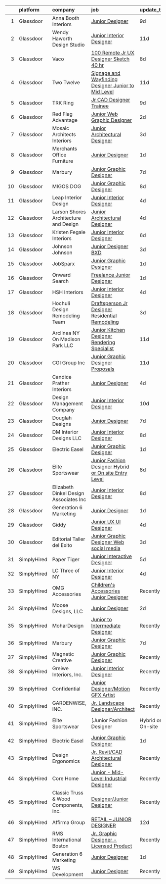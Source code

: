 

|    | platform    | company                                 | job                                                                                                                                                                                                                                                                                                                                                                                                                                                                                                                                                                                                                                                                                                                                                                                                                                                                                                                                                                                                                                                                                                                                                                                                                                                                                                                                                                                                             | update_time   | location            |
|---:|:------------|:----------------------------------------|:----------------------------------------------------------------------------------------------------------------------------------------------------------------------------------------------------------------------------------------------------------------------------------------------------------------------------------------------------------------------------------------------------------------------------------------------------------------------------------------------------------------------------------------------------------------------------------------------------------------------------------------------------------------------------------------------------------------------------------------------------------------------------------------------------------------------------------------------------------------------------------------------------------------------------------------------------------------------------------------------------------------------------------------------------------------------------------------------------------------------------------------------------------------------------------------------------------------------------------------------------------------------------------------------------------------------------------------------------------------------------------------------------------------|:--------------|:--------------------|
|  1 | Glassdoor   | Anna Booth Interiors                    | [Junior Designer](https://www.glassdoor.com/partner/jobListing.htm?pos=112&ao=1110586&s=58&guid=0000018199a5b58b93c468fbfe5fc2cb&src=GD_JOB_AD&t=SR&vt=w&ea=1&cs=1_0a5e6a9a&cb=1656140183463&jobListingId=1007943382300&cpc=47CFDC01B3F81FAC&jrtk=3-0-1g6cqbdj6kblb801-1g6cqbdjkk61s800-8a014cd4395a936b--6NYlbfkN0BK9GXDcakwdiqmeo8o-2GvkYnmPkq7xevAHdeF_847qpUj5hh6_5O11rMIoaLo1wanF_mUI7vH4rarwz35S30AqvetHYO_borQZQj2HRMRrqZOTKs1GSWwjTuffIhH6Omzs3cOma9Sbs7iMhlNjpkWICGOcy3JTMPjJPpufJj76CniFX97sDMQTVMoyRcVXNY5dxs7L_OYbpo3Hh0DSHFRgFnRzgZRpW98IY9PgDw69EQZVD_gfGvklIVaDEGilfBYcjlKHdJykd-iycgtxzmjhoTnxQRyWUJK0TzQm8PGoJJwqJ7C8F-cuJs148128nmbgXw-IfIzjychq1TO8E_bkGTxOsgz1LGcwB7qJIVBIijuJGpGhOWQv6GSD5RsNgQ4A4jfhvRjVf33pfVsjWTq1my7VVs9uMhnN9-aDSvcg_q_WGQGgtFwmx0wSXZfYWs4YUHolGDSLQv7aFVWQV42CS9puKottBnG0yXnKqeRwISRrdKv7twk)                                                                                                                                                                                                                                                                                                                                                                                                                                                                                                                                                                      | 9d            | Atlanta, GA         |
|  2 | Glassdoor   | Wendy Haworth Design Studio             | [Junior Interior Designer](https://www.glassdoor.com/partner/jobListing.htm?pos=120&ao=1110586&s=58&guid=0000018199a5b58b93c468fbfe5fc2cb&src=GD_JOB_AD&t=SR&vt=w&ea=1&cs=1_35313c10&cb=1656140183464&jobListingId=1007936156054&cpc=6193B0C32834B022&jrtk=3-0-1g6cqbdj6kblb801-1g6cqbdjkk61s800-6f590c2008318f45--6NYlbfkN0C8ufGi5IB54cAA4cYZ6SzmM9PXvfTkParRh6LW9SZ3Gxu5zsXN070TkzTMEh6I-YAqB1aNfa10qU2tayjkbgqHlakdyhwShkepZDxoyv8YkEOv-QkSKRRrn_DkGfWfs9Z7OKnxQoePQXcsYqrWJ0RpfTbGfX4ADEvkvBZIIlObmLOGJ0Vyyuuz4pAGCX0DECFYDw3U7oUvX9qbABldRYBREGwXWUKP-5M9o0FIQ5fhcGG6yrYLoqix95tdk5jXKmjxh-ju7HV0MzLMCIT68GdZiWDWtoeeItqAiVnKMBPe1mpeYjrhRzX0irhtGez779VdAazEYg2XoExIR8zzsUvgXMJtp4NUWbjP0QM5ZO_f6yHWA8S1CZKUWREtS3FDcMQIampCtTRKFlICCfwNBR9UVxOSGpoksXlQOruul0BYNi711RFR1Ukg7gm0LrIkSQAmMaxfhL5jzNSgMeLllkHYrRusWxQxW943xiLJntNtl-WxVlUTupXu8FqcaTOKNJ6bu2oTu3fa7w%3D%3D)                                                                                                                                                                                                                                                                                                                                                                                                                                                                                                                                 | 11d           | Los Angeles, CA     |
|  3 | Glassdoor   | Vaco                                    | [100  Remote   Jr  UX Designer  Sketch     40 hr ](https://www.glassdoor.com/partner/jobListing.htm?pos=125&ao=1110586&s=58&guid=0000018199a5b58b93c468fbfe5fc2cb&src=GD_JOB_AD&t=SR&vt=w&ea=1&cs=1_77575d03&cb=1656140183465&jobListingId=1007944758568&cpc=9908D8D4413DBB8A&jrtk=3-0-1g6cqbdj6kblb801-1g6cqbdjkk61s800-e02f2539d15b8b41--6NYlbfkN0D_sybMACCpf9B-677oK5j6rPldVB6BlrVvFjO_o-GJZbzuF-qh4PxErFUqfUsv_6v6VuEJytk8OTP_fPK6NLhMXO4uNYpuWrfG67JPzeXrQa9QLO1j5d3KHgtEElJETLv16xvINxfEp-OkHf9u4J2oSbIJ_koUaoySeXtxA1lZyA9TNH7vLdhcW70W54FMUhXuhfBYF4mBSZhlsF0P7-1q7nZuf9TDIeZArg9auOaZMeQAknJGfGFHcoPu4eiSHzGifzh9rmXhvLhFuiG5nzGjbVPCMACzIIavLcSDt56cac7ZXKNjOcGgjek2CClDkyhX2GgD1Y44-1nXAqHJnr-d9cxXhzMazv_Lq3ymToKt2GtLzpBxLr1RB3pJXDGVbFPQH5k7NNizrErG-V3bZPvJALhAfJztUxPCZOhkKjVjjCBlrAxy-SQ1NjuokSy5UQYQPIbt-81Ue4R7Bb4tYlv5G81azgg4DaUGxfi3qQddYZ4L5Gn-45scyYHT87gX2rTeh5MuCG8DJlc6IjNODn99LptE98bM2HIK2sq32wyRmw%3D%3D)                                                                                                                                                                                                                                                                                                                                                                                                                                                                         | 8d            | Nashville, TN       |
|  4 | Glassdoor   | Two Twelve                              | [Signage and Wayfinding Designer  Junior to Mid Level](https://www.glassdoor.com/partner/jobListing.htm?pos=106&ao=1110586&s=58&guid=0000018199a5b58b93c468fbfe5fc2cb&src=GD_JOB_AD&t=SR&vt=w&ea=1&cs=1_d41720dc&cb=1656140183462&jobListingId=1007936144829&cpc=0AD3DB1A95BF4639&jrtk=3-0-1g6cqbdj6kblb801-1g6cqbdjkk61s800-ab65857a1a593bb5--6NYlbfkN0Dqlg9snOS8RWTZjmclxbjr4E7K6tlHYpmrqPYRWybrS6ugIF-FxWrskoujGx0nVB0-G60lEzydD5TE5iZM7MbPrlCS_lwfHAEmPdbjC-A0RBRBCELHuHl3cjykVXCyRLlBdbesl2U3vxhZ1ELAooiF0ZoHe_FH9WlKi6PFySYtyJ5oLE7q0qyGnQVuHsLRZ1IpgxVJFOQrbR70YKMStY4AYU6Cmli0YQNvEnvKC7rAofbewiagpQlC3iIZ2JyKV4MASMBb8dJx2i25ru4cUTwZpwPedKS-OudRMrLOswdzpdaONhduf2BvKvSpDUXbXDFbDgaz74JSWLvMrC-uBIIJsyOePLMFYq9DInne_ozer7rrVQHH1p8DQ7h-yXxR2XmqngzVN3qKUZ5Ec-5Eu4p4mEg84hvz9CuUAfKbAKR2qvdAEeYbGbZYz5_2Ox1S-C0n3UHm8RlkCvzJU_6sSrVBXOwQHmG5Onek9IaOw-zU2p5OpY1jOmQ6p5SiGBfmLC4E29F13SDXaoGIIyX23OD9SYN80DdpsfVJatVuxas02eVQqCSLnGZK)                                                                                                                                                                                                                                                                                                                                                                                                                                                                 | 11d           | New York, NY        |
|  5 | Glassdoor   | TRK Ring                                | [Jr  CAD Designer  Trainee ](https://www.glassdoor.com/partner/jobListing.htm?pos=126&ao=1110586&s=58&guid=0000018199a5b58b93c468fbfe5fc2cb&src=GD_JOB_AD&t=SR&vt=w&ea=1&cs=1_6a5895cd&cb=1656140183465&jobListingId=1007942603744&cpc=47CFDC01B3F81FAC&jrtk=3-0-1g6cqbdj6kblb801-1g6cqbdjkk61s800-6425bcbc7f7df0c5--6NYlbfkN0BvMaqoAt3fbdtHA-DGojgzmHCejQPN3Hqf5E1Qp8PFXqHQc5jnh1RRrsHCXii5IiA6mn5LUNUyJwWARrARmhn8pZji18NK8XcXu0reX7s77RIN8-tTTb_Ii2xQ5iLXNQZmGJnbJuaufZ8WUC7lkFLz0rsRu2zH5tvUvGMBKPG0RYWH_egBAAkO7-9RWPpEYizY9QLuUvTXwfBISioCHwAWR0tGI_lj-z_5uWRuGLKjMECwoVYPrvaX4oNJJt0BVWNcOLwIoZTrW-jvPUu2qG8kC_la05R6jFXZW2spvdyojLU9y6GIazKTyq0EEz1o-nHt14N6DdOQTQzrJQERf11q_JmL2j4nY6_RiSmR5b26KrrcXECbh73_43Hfby0fYYif9mQCUEEpTcUQdH0k0V6faevog5L4TvHc5H29UKI2y7hTylq5MLFq8L_SEI4qtrDnE9PpC86bOXuX_Ijmn4zDp6mrtEnCzbEpLt5mDbwffxrjht9hiMQ5idAZe46Epxk%3D)                                                                                                                                                                                                                                                                                                                                                                                                                                                                                                                                             | 9d            | Tacoma, WA          |
|  6 | Glassdoor   | Red Flag Advantage                      | [Junior Web Graphic Designer](https://www.glassdoor.com/partner/jobListing.htm?pos=117&ao=1110586&s=58&guid=0000018199a5b58b93c468fbfe5fc2cb&src=GD_JOB_AD&t=SR&vt=w&ea=1&cs=1_8d489bab&cb=1656140183464&jobListingId=1007957669697&cpc=39A4E8CE329AB187&jrtk=3-0-1g6cqbdj6kblb801-1g6cqbdjkk61s800-36eda58f543b35b0--6NYlbfkN0CdcVd3SDA1nO7RkKTAACmPV4xEt72Vls8LI2dqcgyOeL5NSestDOWqjnB8Jr4r_1tsQd18deEGofu3hGuds24030jo_FIqsRsh2sKQOjcgi11Cq9Q3QzGt6cXYDlTVQkJoX5eO2nwrmWoEkmJrgsx7rtyGYfuepvQ5vEKlMjKZknq2_fXEo24Wge-tcGLsnge4Q7d_LCxXMithrcbheTjjY11DVqDM1CUiW5DaQvM_Dm6fWiDkZ7E_K7TG3eSN_Znp_JdlYetWvfm-N_UpXGUapokEnP7Z84Wl2q5weKEDARrxrEJ9g8YnU9x734mLWZGKWFfzw4NMUKfTumd1DJVxgTmTwVRGh2vMl0yarOLKmztjFiMidG13DGw5CIkPCRpfzGbYR260CNMKjDvfF7RSc0dmwByNoICQnVRTg0NAOzTy1Ri_T7LHFcveadbaFX3NK7mvSGwcKi_QTUtXDeOrClIqho6ao86PmVJk1nWku4CUiTL1PZ7uy6dV55hbs0k%3D)                                                                                                                                                                                                                                                                                                                                                                                                                                                                                                                                            | 2d            | Scottsdale, AZ      |
|  7 | Glassdoor   | Mosaic Architects   Interiors           | [Junior Architectural Designer](https://www.glassdoor.com/partner/jobListing.htm?pos=101&ao=1110586&s=58&guid=0000018199a5b58b93c468fbfe5fc2cb&src=GD_JOB_AD&t=SR&vt=w&ea=1&cs=1_2ead994a&cb=1656140183461&jobListingId=1007954525241&cpc=A7A4858676DE79F4&jrtk=3-0-1g6cqbdj6kblb801-1g6cqbdjkk61s800-2d31726c44bd3828--6NYlbfkN0D788tVLZnHYB2JKTLmCXo4PydfvtZKcdbYx6lxKaz3IjTqo4azoijWkY-086pCXXYWKpDfwYCNcrF0ziBRf2RlF67LaWpwnWTIRBS-qu9t8IKv70yOWgLAzytwtwxwwyI-g_z9Jw_XAGCjKubcCjXileuBRJBOV4AWq_C143mDkYs0oWLOubsqcA2dSPtAXved0bzYVRbR7lYdeVm6vldnLYI-bGUdgumxvtaErmouv36F9-1N9eizlZOLbnq-T5aORTwhu4s2QlvP57uFo7nBoJANixHrukvpxxwckAIhMxZ4egyxHGTOCsZINfxSeDoamz12iXmQHVXiv7lJ95EqWgvOlIiXnX4rtRKl7uUxF3RTxjKpZJT_f94SJlFndrqrZpuHs2zUdAMx9Exxi_CKULzn-0aJFZYQmdydvMs20aVj7kAWj6c9N_HmXfAc__1RQ0qms4EA-Aawg-X4xA-aRnadREV57vuNst9Db75GvCTwQwr2cU8iIb-kAHodor12sYS6HOUA23Xay0kE2O0l)                                                                                                                                                                                                                                                                                                                                                                                                                                                                                                                        | 3d            | Santa Barbara, CA   |
|  8 | Glassdoor   | Merchants Office Furniture              | [Junior Designer](https://www.glassdoor.com/partner/jobListing.htm?pos=110&ao=1110586&s=58&guid=0000018199a5b58b93c468fbfe5fc2cb&src=GD_JOB_AD&t=SR&vt=w&ea=1&cs=1_37907d2b&cb=1656140183462&jobListingId=1007959380765&cpc=496C5EE6B32F83EE&jrtk=3-0-1g6cqbdj6kblb801-1g6cqbdjkk61s800-74b6659d3381d561--6NYlbfkN0C2ruSLbldHgJRxGqX58M4ekFWuaOJ1Xy3nZgzYPyc2Kz6crGAHlAQba6zcUfpST2kGKstpAa9rdwdcYwucRI8_zvQLAdeh5PQ0EysQLBF12teNVY5KvonUAgFJkmaWw7r2KXnXTo4bi8llThfH1EbduXtylJSMH6uWhiBAhuqEGx8eBZGDtvL5sRWkkBQt29QsOx6WS5MGEZZE1ReZLRvBD7An4HCEl9YQggFNvJ0hQpG3qQDXdj1bs1eUctOjSp1xthWKK2xCU6nvDHdRhMN129RdNhJhwrwgnp92K3MSshex2yJkc01J7vwJif19YnMyLMf2r6OoleCBEq-Imrr89zWrsmMQNrJfhs0L0xJ0RKfDNmT0HcL1DZtY9W914_SlHK3hjRAcvem0uWGBaqUaDEDZNfO_9w-emuOCj1-llYfGVrxej-4UIJEdzcvcqepKm1B71jfygwFjywYuqhscoIhdwe3Yl-eUPTWoKpeoXF3mtao89ySei-8s6NdyyXU1WIIzunM6bw%3D%3D)                                                                                                                                                                                                                                                                                                                                                                                                                                                                                                                                          | 1d            | Denver, CO          |
|  9 | Glassdoor   | Marbury                                 | [Junior Graphic Designer](https://www.glassdoor.com/partner/jobListing.htm?pos=127&ao=1136043&s=58&guid=0000018199a5b58b93c468fbfe5fc2cb&src=GD_JOB_AD&t=SR&vt=w&ea=1&cs=1_c3bb7245&cb=1656140183464&jobListingId=1007947966367&jrtk=3-0-1g6cqbdj6kblb801-1g6cqbdjkk61s800-265648219fb521ff-)                                                                                                                                                                                                                                                                                                                                                                                                                                                                                                                                                                                                                                                                                                                                                                                                                                                                                                                                                                                                                                                                                                                   | 7d            | Remote              |
| 10 | Glassdoor   | MIGOS DOG                               | [Junior Graphic Designer](https://www.glassdoor.com/partner/jobListing.htm?pos=122&ao=1110586&s=58&guid=0000018199a5b58b93c468fbfe5fc2cb&src=GD_JOB_AD&t=SR&vt=w&ea=1&cs=1_67bb034d&cb=1656140183464&jobListingId=1007945347713&cpc=C19BE7EA145E205E&jrtk=3-0-1g6cqbdj6kblb801-1g6cqbdjkk61s800-a7d07fe1bf57396b--6NYlbfkN0ACu_hgM4mYOpGjE6TXudS1eLEYdlotK5aSiNrSIRlNjtLvHh3hjvm-VyXrpmoDRuyZhNvweKFAAXOjCAXvLnZ6czwKvS-50NoHMq2neEdhHobQGlH1NnE7XFv8zTCUtEcWHN-5V8SAZ1e5pxI7AAjHyA0cWgn3bkrNwoyKQzp_uVSgwc23y9fGou4UwNMgkcYYb0nMHGeDPPzS3Baf8Uza-Yg5KBWuVJhJSC61A3A74ekegxc3P6Z6uCskCLS5bPaFA72kVvm4woI3A5gaVU2ZqHwRM4qb5nH84nH_9d4h44I4Wwkozp3h84TAstuZrVrNbC4yvqG5mlmruzsrydgNE6aYydIBYF2TU1BSKyFm_7gqRKzYgcdIq8068xx-3UA_LrH5b0nb8fLt1n9CItjPj-bKzz5E3y4iqWhDL4DXNhJye1l5YRMstpNsPPoSaKwjBLNlt_6oke8fCJY7_NduDSn-2SnfSDVZ9Myd-60ghRx26ea9JdFuOmlN9hWjUsE%3D)                                                                                                                                                                                                                                                                                                                                                                                                                                                                                                                                                | 8d            | Malibu, CA          |
| 11 | Glassdoor   | Leap Interior Design                    | [Junior Interior Designer](https://www.glassdoor.com/partner/jobListing.htm?pos=108&ao=1110586&s=58&guid=0000018199a5b58b93c468fbfe5fc2cb&src=GD_JOB_AD&t=SR&vt=w&ea=1&cs=1_8f715f91&cb=1656140183462&jobListingId=1007951951599&cpc=8C7EDB9C3100EB8F&jrtk=3-0-1g6cqbdj6kblb801-1g6cqbdjkk61s800-47f38c6145f8f97f--6NYlbfkN0Dx3r3E47sSe5bB3PIy1uzBZvlB7xy2NhfhZMlxQTsxrM9CNnVPR6P6VFV5udaBgkBdReyx5EQPz7UvtJcMFm82MJOLvYmP9K4BTffeQwVD2eRgmRabLNSMA2uyExtnizKC3WPd03M3WDG2MYQg0z9gEY52bJ2f4RLAr80K_8YHUvu7mhoJqcMlfKUb9csFR2skPxYMIDTtIKAdRjhQFIKZZWixEp_GqhQsst-_i2EkMAB11ltAYU5no9NIG-MEJOh23uLEOseQSA-pYbLhiVCrlmtwABeGHhN2gPbRqAXyzizNTLuP2HfcBr_kL_7yE-mRdpEr4ROFiawtpIJErkNJHs9niW_XsvPFpwaTv2JEkCZHmvSmAAURJ-zLX0-chKKOT2KeHxi3LF6YLxVKZP6vm2MAQY8Yao_V6IDSwY6u8NsTwT38GThTZCTpa0vG7BV1bGtC_-CLpRXW51SHELS5GxEpIJEjaw3XGKYx0mPc9Il5-uvSAwJTTn6H-EkLfDsA8mg4keZS7g%3D%3D)                                                                                                                                                                                                                                                                                                                                                                                                                                                                                                                                 | 4d            | San Rafael, CA      |
| 12 | Glassdoor   | Larson Shores Architecture and Design   | [Junior Architectural Designer](https://www.glassdoor.com/partner/jobListing.htm?pos=111&ao=1110586&s=58&guid=0000018199a5b58b93c468fbfe5fc2cb&src=GD_JOB_AD&t=SR&vt=w&ea=1&cs=1_04ab152c&cb=1656140183462&jobListingId=1007952288049&cpc=020BE1DDE5A95971&jrtk=3-0-1g6cqbdj6kblb801-1g6cqbdjkk61s800-022ba659ae80c2b3--6NYlbfkN0CPEiJEzZq4I_K6S6Q9VC1QMfIsI0INZ1UYi7vjgDL48ZJ_Ze1ZOJrRpDotNtep9xKD41U5GT5HmzvsoyDMhhU2-pEyTjw8d1tu7VxYKUdGefVzfPBxylDkXHHvLtNUvplUzo-R1KDqaWJoSDLmC5FwMnP10_RXUKOWvo9Pv6iqtN4eVpn9VFO_b4zvGv6fnkCMN9LGO6_Ih3ZSJxkmeSCGIMOnVrBrTRFEIrRdc8DM8XlbJULd_bB0sbNc4FetY3RU8DWSYc23mjfNcUrTbZbRxNhsveQOcZHRTw_ud50rqzKKLqoPMdZ699vhjimmuaD_n858yEu013TBhhlrwCMhwRnBFoqz1F4cBmyqT6tB7hC2mOw3-z8gHKNcs1UnkZw5bx8KFlT-ReQjSkkCaFFLRZmsfHKT9EFnE2xPIBICuQzxB8aT3dU-1KEu503ExjtAyZOiqOE6zdRRLCJjm3Bvpr7e1T65ZF6Ktc2r1bSQjW05Cv6vXQ8s6cbYUmXgyfFMIc7UnvwmuQ%3D%3D)                                                                                                                                                                                                                                                                                                                                                                                                                                                                                                                            | 4d            | Oakland, CA         |
| 13 | Glassdoor   | Kristen Fegale Interiors                | [Junior Interior Designer](https://www.glassdoor.com/partner/jobListing.htm?pos=119&ao=1110586&s=58&guid=0000018199a5b58b93c468fbfe5fc2cb&src=GD_JOB_AD&t=SR&vt=w&ea=1&cs=1_b1c004f4&cb=1656140183464&jobListingId=1007948874210&cpc=ACAF1607C5C1E404&jrtk=3-0-1g6cqbdj6kblb801-1g6cqbdjkk61s800-75e0774abf028d00--6NYlbfkN0Bo_CM2a8GgFIiw_-9fb5ug3xmG_MFCzpxBl7ntROtVZZwkxXllnYUBO0byVOyhYRFBMAqsCbH3in4ZuYb6WaluHCGlAsic7BrMopTrdWUnRR9u959WlsJyeTIzkp0VzWqrnxygr6DQIG-jTN0m9_GMvO5e0Pi7wj1adhTovcSoeajexBgSR0ycfI0HYHSDXzBs4kHZcpK-qBx_HjY4aS-BoZsaRGVxPndXYEIu1MV1_BKHzJCobzgZyPhk7LzLx2j7brIJHVqQbtzQ22sVZLu1kybcRi1-VVUeiKw1OT4kPPzOtquRwEQny8i6STsmvTIOJ0ShCXwa5kJuvsVNRDcc4XbkxXR40PfDHbyHcmAZE7_-ALzyFe5iMHLtFpW9avrtPo21VT6sJRqLr__EUZlhcR0mTZW0ryhQaVCYmai6msZ3aAFNUV5B70CduiADfUaG3mfaJawX4XGysm-xhTbtzF3Pg2CP-5VYtIm_Npb8oeCUHeEH_WGq7EAXvP0bpQQ%3D)                                                                                                                                                                                                                                                                                                                                                                                                                                                                                                                                               | 6d            | Dallas, TX          |
| 14 | Glassdoor   | Johnson   Johnson                       | [Junior Designer BXD](https://www.glassdoor.com/partner/jobListing.htm?pos=130&ao=1136043&s=58&guid=0000018199a5b58b93c468fbfe5fc2cb&src=GD_JOB_AD&t=SR&vt=w&cs=1_5c89c1c1&cb=1656140183465&jobListingId=1007955427649&jrtk=3-0-1g6cqbdj6kblb801-1g6cqbdjkk61s800-46dca9e8e0dbe623-)                                                                                                                                                                                                                                                                                                                                                                                                                                                                                                                                                                                                                                                                                                                                                                                                                                                                                                                                                                                                                                                                                                                            | 3d            | New York, NY        |
| 15 | Glassdoor   | JobSparx                                | [Junior Graphic Designer](https://www.glassdoor.com/partner/jobListing.htm?pos=113&ao=1110586&s=58&guid=0000018199a5b58b93c468fbfe5fc2cb&src=GD_JOB_AD&t=SR&vt=w&ea=1&cs=1_f4cee147&cb=1656140183463&jobListingId=1007959780024&cpc=C891152315FA1AD8&jrtk=3-0-1g6cqbdj6kblb801-1g6cqbdjkk61s800-597d655dcdac04b4--6NYlbfkN0AXsa-wHmrQYkhRl6qO4Nrjj2OWQh3pwgxi6kz5WVCQUhv_BnJM67rz49xsZ0mMRLdWHla0AliYTJPe7i8zdihkbnrpvny82HTcQduozhGdVHi2_jzab_apCMyWpOtXc8oLPa9dzcfDSpUcLj3vlGa1NP2LpSj2dMVGTRZNFhtucNskW4rIPTilbf7qHOODjDCrKns_wITzZ_B01M2BABoJ_DJxf-r00QA9988-ALisASeGB0TQc-pxX9HZ-wxxFJxjPb3NiEB59tNJ6OlgRQMOiCJKC5c3vkxBpIf6OIY7AwgdXVcr3_hnKjnApfybsShQdnXkyTJBET6AnGrV4NqoLrjQTY2JIUGZPWMy70e5IeNEWGw3jArm2NZ8we7VE8ZN-xsNe_7C3R5qdO2kCJ-FLvkqRvXhIFYOJqHH8nqLaEXWy1D1L5yJQ24IzcIHtzyALXTw9rmY4-eyuI1t1ygWtL6x4DYbL7gqnvf4mEpEGUyL1gMitru31EoJapiAYdgsfEsaLrNmf2naDB0f4XXx)                                                                                                                                                                                                                                                                                                                                                                                                                                                                                                                              | 1d            | Houston, TX         |
| 16 | Glassdoor   | Onward Search                           | [Freelance Junior Designer](https://www.glassdoor.com/partner/jobListing.htm?pos=124&ao=1110586&s=58&guid=0000018199a5b58b93c468fbfe5fc2cb&src=GD_JOB_AD&t=SR&vt=w&cs=1_0960c352&cb=1656140183464&jobListingId=1007960459382&cpc=C4A69CCDBB3B9599&jrtk=3-0-1g6cqbdj6kblb801-1g6cqbdjkk61s800-e2e1cede0cb6e27b--6NYlbfkN0B7YoEZZ2QAGDyEGGmBPAUWSHc1Mt3sMCn9FehKcWA3w0R0aH9tn_iPRPZmwuOkWsxAhF2wLKcVNiYY4SVPXERXMzK8lGk_A2X98bs8iFu9ztceWKmZc3AAofal4HXVBo8SMprkwjzmFLm_MHNvFwSYAwQd8yUUzB0mWjRiK44aivel2YAwnNCe2l78wUNIpC-AsloVK9hlw2G-f2OHn_eryvbi2Ocq88P8oSOCMtKMrEKZolrq8TVKnux5iKYY_5twkJDfxcxV9MMe-hSKngf_GL9Kvmd1QlugJC0_nwEoX76vnAebG4XfYDcgIyAgPUXLdS-jcMv7r4hFhTbgS3q-TiNAM3TFRSVxWgNOMeqKqVPOdbVd2kf4jWiRarJjBUgtRmd46_e_maBsfCpULwRkOm5HedIpGJhQL62FB6Y0Y72wA5UyhqT9SeXtNxBzpBVYxFGt8RJ5oOnh4tb86BpRd3W21SuEReRxyoRIn7CNNyqoRuaz-u5Pn4qBDaqqDLAddVw3yuVSUkaqcKBXuUfbViThNaKxBPoopZoPn5SKmSD1IosMplBi75-dm4SXdRp-v77ZE_D5x344cX_RoCrUe8_MD9sJ_VX-BblDD92ai35eqNoS99366LSTCwPxbeM82kxPOsy4LChlIXjIHUl8PKOboo2oSz5Fl7jflEo1brYvXrzP9Cx1NiIimrU3cVQPYO03_lXbBk3-2CUmlGvtWJIsnFUqB2W4_Huo9pnl-XBsuqqt96lKKguQBwYzAognGj8aF87Yg-RaKy3SXGtjqLodYPJzsz_SqXmJXUW_GBg_syJZI63brs6VhewEF70dMRzqWmfw8j1MAd_8ClNKfrwDJuiScLDp3p8SncRotrgSGYrqB4dtlrRTksq0e_x-dUQzz3zpJeyXDqLQy8yNZLxFL6SUZ4xPxmvYxgsFxqgC2wLUIrD5pjRpKKLgQmuwFWsn5Gd70zWn24_jz_2aV-pMxhFMElmHQ6ftkVOKlHcEuAmbdGWfJEBRXKG8bzJBRh9sjO3_O9lbSrHxMIk-) | 1d            | Brooklyn, NY        |
| 17 | Glassdoor   | HSH Interiors                           | [Junior Interior Designer](https://www.glassdoor.com/partner/jobListing.htm?pos=103&ao=1110586&s=58&guid=0000018199a5b58b93c468fbfe5fc2cb&src=GD_JOB_AD&t=SR&vt=w&ea=1&cs=1_5bde4eb2&cb=1656140183461&jobListingId=1007952197987&cpc=EA8E16423DBF1421&jrtk=3-0-1g6cqbdj6kblb801-1g6cqbdjkk61s800-e4409d7178d7ddd0--6NYlbfkN0Af7IH--f52cTUDwFMUanxXcd3NiV5wYJyzlyk1G5yREasAiX0BGJ9I-Oq7Mhnv2pdxFg-HCzziAfKUS8R1pytJVCU27PErIlK70KtPj7hPZFJeTrQuY8nuLdu9VRpaPBZ-d_-DxN_D91yX9dMhZRMkcBeLQyg3kbSioADdysZiRumw5u6Fe0gAYxAlh7-Id0rlZ3gibu35GIMqhKnC8BlEWeUnp0GMsS78PghfXLoEsK8ovcZ6kWvw_fUgOIF1kKG4u9_Hqbuo7-Ufo0IEvazwK6irf9sF7Rb_KY7HbABYeem7cGr1V8dnFKXSvPVBRQpZlIBirjEikpVbgcgGDjuHoNy3vokWyotk2rEVlraozaxjJHgfcCfzXMjg0twmRXQwdds_nT8YT6n7PFRdRecb9Q_MMTgyt7jz2vugMYrX8LO392nJNdxqghxume3XsK6SNq93UdJHMAP02l63jRoMcRSxSoIEhyHJa6d1yRsPacD6ry91_gZqLQzygVFS_nPIppclERum4w%3D%3D)                                                                                                                                                                                                                                                                                                                                                                                                                                                                                                                                 | 4d            | San Francisco, CA   |
| 18 | Glassdoor   | Hochuli Design   Remodeling Team        | [Draftsperson   Jr  Designer  Residential Remodeling ](https://www.glassdoor.com/partner/jobListing.htm?pos=104&ao=1110586&s=58&guid=0000018199a5b58b93c468fbfe5fc2cb&src=GD_JOB_AD&t=SR&vt=w&ea=1&cs=1_53c73648&cb=1656140183461&jobListingId=1007954422153&cpc=A4C1E4276E693E09&jrtk=3-0-1g6cqbdj6kblb801-1g6cqbdjkk61s800-888350aac1708a05--6NYlbfkN0CtNTbmAqwpNm_1N0z22sxdcK4Gdu72cuGUXzXla1E5uUPIdeZWdfU0OxWR-ZuPbxfDOi0DEZtRfGHGqxPlcf7qekK4tDcVxyQLPAZO5q1wK99LT1WSqvZfLu6hxA0Z82Cbk3qKriBib_SdzM5IDOooDBPjLffp8J2lymGQBr6IyhMix0DIifJ0xoSinKoUoc8TQ93hin6_LSH8uevtiNXTedK3pjFlZKZGX9ziLZrGwFOKcMownX45Lp_ejuWzhIW9lRtiS36jME26aTs4tcA1NmlLZEodEkudrH9KufonYggrIHYNYm1doeZwWyFQXXpY-oI_Ix-ss71QiK3sNGLLTrjaNxLBi22KdtZRzHjQykJ14uKNNrX9XffeLEslCh5SkS9DewoAlwRW2od7xZfMehd9bprR2EvL1j4GFYeb_yMnhKsVv4E0yysJvWcZVBusRjuJWvTzFG0H34SDwX4qa2xi7lBDQYsZsvjzHMZjkAXie2b7KK2QtQa_hANiHVXIL72aFAn-A2sVPG9RrR1YmufkDHTxSkqqTDO55O2UAQ%3D%3D)                                                                                                                                                                                                                                                                                                                                                                                                                                                                     | 3d            | Arizona             |
| 19 | Glassdoor   | Arclinea NY  On Madison Park  LLC       | [Junior Kitchen Designer   Rendering Specialist](https://www.glassdoor.com/partner/jobListing.htm?pos=102&ao=1110586&s=58&guid=0000018199a5b58b93c468fbfe5fc2cb&src=GD_JOB_AD&t=SR&vt=w&ea=1&cs=1_3cae7926&cb=1656140183461&jobListingId=1007937189536&cpc=4DA4340F30B8AE44&jrtk=3-0-1g6cqbdj6kblb801-1g6cqbdjkk61s800-f6bedb7693cd183e--6NYlbfkN0COimCSVoUync7y74QQmAc-eKKM41aiRp3fy2wRZOrcmIBJToYWx9Dzq4Uu1c36ZzhkVsNj0t7KXtESOV7ha_3rnXqCUQgICSQ1Aas5ZhbyyiFqilUERCKqJ9woYQ7NIdJniM1RK7OiekqWL1eyzdMLSk1HS1Bvf3K7QO3hI2SFWDutZjGR0H_zF_cq3j0h-ZQgKNdeRyJk3-AyNpPY0YORfRz0I-7p2iceRUxQ4gstur9KIl8f6-AG5efP6iMYS4zFKGXpgdc_8If5Cf_kEB7R7HXsTE0XVpXyZDt5rQgtm8FT9SdiCZw9wPwhc0XQYlYhbYaK9O9BqJ63aIFaziSQ4KeR_5ptvzI5Jbko7zLK0QPhNECgN5gztFLa70tgKOiywSSjyGJ9lYT1CRrVXjumwF3G-5H_gZ4K_cCEpwPdWRFv4NoZjzRqReYslVHeqEznAjWfbzVsnW1x84P1aHvKX8okarBTfHeDi6QPEW8ImKHJx3yFg0nkg-b1mlxAr07xUtDYXkZ9k_t_FbCUY_hjo0PPutl-SzQSMLJCNiGnRVB2CJGgLSTg)                                                                                                                                                                                                                                                                                                                                                                                                                                                                       | 11d           | New York, NY        |
| 20 | Glassdoor   | CGI Group  Inc                          | [Junior Graphic Designer  Proposals ](https://www.glassdoor.com/partner/jobListing.htm?pos=118&ao=1110586&s=58&guid=0000018199a5b58b93c468fbfe5fc2cb&src=GD_JOB_AD&t=SR&vt=w&cs=1_1229cabf&cb=1656140183463&jobListingId=1007936444215&cpc=47CFDC01B3F81FAC&jrtk=3-0-1g6cqbdj6kblb801-1g6cqbdjkk61s800-2b5909ae49bb43f8--6NYlbfkN0CmPt6JXytAhZscz-5ZOP53MMQ49Xi4hmwETo1lvmuAlTU8vZDiHq8TANo4TpJtu6V5BvtbAjljC8iCdRFJD4Ye89otX9TPsWfqPVek2mArkbTyplUuq-HQSrrb9ayP7CjojZqlGJNloCdbnv5CCkvpm6cDMD5wnGdRG8oEce7G5BRW6BI8wm90SSqLLodxGk_Su1Bv8kpAB3Cm9RrZmjl2JuDDMp3p8ffklYzYA7NQZS8FCqP_ebWJZuKNWa8xuIJK2Eydkyi6Anr-VzktB1ybw1ZmfADYKPeQhqcslKoceP0pz33tc_vRgOz4yqTPEClQkkZRSnKHQ98-Zq0DYzJk_qixjQemh7Qpb9-klwbUpHEvHzRBO3ZzhZrgNUayFEp0h4kDxMROPCiKcWz-vpNXa55_LWOvfgTuYtMoYu2j68MRZqDmpa_1zlsLTCN7udLE1PQSZUGjgfudTWNlVURli1aQ338TebcIZqHQI8gUhAL_IaeylIPOx04y01yermfNRmm_9UyiUIe09Fjg5DewKqCIJzTadF5NND3BG9mDyZQzFYxxsvsqUsEj5Uzlbjc%3D)                                                                                                                                                                                                                                                                                                                                                                                                                                                                         | 11d           | Fairfax, VA         |
| 21 | Glassdoor   | Candice Prather Interiors               | [Junior Designer](https://www.glassdoor.com/partner/jobListing.htm?pos=107&ao=1110586&s=58&guid=0000018199a5b58b93c468fbfe5fc2cb&src=GD_JOB_AD&t=SR&vt=w&ea=1&cs=1_4cddef42&cb=1656140183462&jobListingId=1007952820261&cpc=9CE383C263CE1797&jrtk=3-0-1g6cqbdj6kblb801-1g6cqbdjkk61s800-1e83702393b9ad1c--6NYlbfkN0BHIfC1zsKGIu0R3teaIu8liT7fbRNLaQeDQfcPJweUK7RAcvx5cHrvDKhRA9T1Jblr41FHzeu-UTeVsCjlcE9aoEB81HqT_puvso7gHzJN7ilbQXf8lLDfEJcTfwgDmeVbbJy8J86vwl4MIaPAhRLNB59jHdJae-ixKjwPpxUgbofnUIZ6pRrqIYqFdTpbjAM7abfn_tMlIJd6z-_uJ_JqT2oxZs7YpYSKM-lJzNjQ5RxHMgCm9HgOOQ1Z6HSFzuRjCjD6Z810bA4V17W30_UnjJ1cDIJDMOT12cI6MlEPAFCMAMvec9vMYC3zF6nryWf0WzKyna9DUFdsTCV4MA5hU-0qp6E9Q0JYcUG0PxdYKlExtiyEY-HJARwyXJ21ZvLiD_ZtVct_bLlhGBehcDxmdJzm6Ogh7OA-AnxhSw0W5ClxV3pHh3VxBjz9z2oOXcyHB3au5wdyr8ZgugawdyO_1zMvfP3SB2ziTrZIZTibL7_NAxO0ShFJAV148vxfPkQ%3D)                                                                                                                                                                                                                                                                                                                                                                                                                                                                                                                                                        | 4d            | Bethesda, MD        |
| 22 | Glassdoor   | Design Management Company               | [Junior Interior Designer](https://www.glassdoor.com/partner/jobListing.htm?pos=115&ao=1110586&s=58&guid=0000018199a5b58b93c468fbfe5fc2cb&src=GD_JOB_AD&t=SR&vt=w&ea=1&cs=1_cb6b0d24&cb=1656140183463&jobListingId=1007939693934&cpc=496C5EE6B32F83EE&jrtk=3-0-1g6cqbdj6kblb801-1g6cqbdjkk61s800-1c5a59323c26d6ea--6NYlbfkN0Drj3eR1wpWeNE7GPEqkxmpTzgVQmd2c-xSMAXAQ3_Uea7L-JLKKvFZG_gL6ypJTIfqgLeSTSmoEGSaCEGrUmMpBTXiPfAWgVe5Ze1Zdo5--FBHgfRc-A4SVus6w3iXCuSoSd_Xutpwmeqp_ZbCu9G1TZDxUgd0EzIL1IJUmu17jiZgdC212h_EDrCZtqvU134SAnleexSwWNJiSY-Y6tIFzc7ieQhB3PXl7PNf1tQsgPDLfFOlsRuKLPJ0fqbDsF0DkpOvqDb2E8oS4Y9H9apf3XQKbudDcxy7XRMKdwT2Y0TdjJMVbNt7r2yVuMjzJDboN4YBGE-b-Ht7B89xaP7TOuBLVEJtsA9oy4U4C06u6WyUUwstVRzTugjmAtpyjsFb5OUGfd2yj_l4IMR5pL_eeYISOxidt7qVFV6L43rw0Wt3zpct758ETzoXVB-2RfY-aJrCGZk8d5Z0Q2LlMSQbsW7BtzABaG5EoJCf0oz6oN6EUO4DjtGMttlou0H4jBc5rf-faOOJzSnK8yHsnEFS)                                                                                                                                                                                                                                                                                                                                                                                                                                                                                                                             | 10d           | San Francisco, CA   |
| 23 | Glassdoor   | Douglah Designs                         | [Junior Designer](https://www.glassdoor.com/partner/jobListing.htm?pos=105&ao=1110586&s=58&guid=0000018199a5b58b93c468fbfe5fc2cb&src=GD_JOB_AD&t=SR&vt=w&ea=1&cs=1_33347ab7&cb=1656140183461&jobListingId=1007947981187&cpc=5AD91290C07BA34D&jrtk=3-0-1g6cqbdj6kblb801-1g6cqbdjkk61s800-76c279204f8ba181--6NYlbfkN0DsBOlmEAMqZtav1V1WKZO3RUElpafjggtWvxyDQ3xFSn211QrqvEi0QJfGni7wbCGqADRC-aNUtSAEFcBy5-PNxKQ6ieT7Qp_fz0RTgVLbT45siyfkrA97BVdOTyAITgCFzFtzvEQ3h6qSUG5EX8FMPsD64eoVDxZi_OZHf_wbuacdwKUf9nLZs195bpS_zSsurUPjG6__4hVgD8APmBe3m00WB0Sa7xxsq0UOyWQyw7hyVF2mUsd-qFPOUImkihjR4DteK6SHsu3Uk52ZqAijeAHoPo1Up2A_JBWl2cE6lw93vxBir1wKvc5ScMBUS_lJLcLN3aQX7PHCz6g0TPtOXUd_vfuq2cTcoUTUPSWTUPiN8sGuPJnG2QZ417g3mcHP2okkqy5E_THsVd61piFnYOkklbGiKlDHHkx4p5EnPOH4UdawW_I86ZDTm77Fnz1s27jYjnv4k7otxZRHpxIVZFe22mwqWTBgidVjUZNPvSvpssW6Cwlj3yiIOlfCFyc%3D)                                                                                                                                                                                                                                                                                                                                                                                                                                                                                                                                                        | 7d            | Lafayette, CA       |
| 24 | Glassdoor   | DM Interior Designs  LLC                | [Junior Interior Designer](https://www.glassdoor.com/partner/jobListing.htm?pos=109&ao=1110586&s=58&guid=0000018199a5b58b93c468fbfe5fc2cb&src=GD_JOB_AD&t=SR&vt=w&ea=1&cs=1_04bdada2&cb=1656140183462&jobListingId=1007945499098&cpc=777305277F503B4C&jrtk=3-0-1g6cqbdj6kblb801-1g6cqbdjkk61s800-fb3e9718c84fc9b6--6NYlbfkN0CNayYzF1mBaI40OgT78t3Q2d9IxlwDzhsYR4HK7epYUe4Qw0M7PF9GDWHC8q3mx9wsfAdV0F8SWgM40v7jBoPSJ_Apok46XHdd3d_W4hO086ogTwxC-ksqkin2gK3A10zVl6g0t6qHpXdJAfVLXnK3bBBv6Zp3yriBwQCyvB2W0DqcpK2DKEs65ta5HEroY84AE0eBES1SH04uKPGMGhX8YPa1tu19PGe1sMFyv1mCW6hcgwUREPNGZFjn3LHHfPFJEX8Y251v0cKGx2T6IViNUSTzxfnd_8fyl8erh7bVxCOY10I6_lJSTj5rDDb5Mxm6YyRIa1ZQx-1pKjWyd0NX2F5-9ptNC_vkAOD8aVoa8CRULAmUV2VJnagE6r1o7XefhB-yMAorpwsU9fhvy8YG93Gad45H6ifl2gn8oVC1KbwJaDiqp_E1r98uCZSrHGfqp_fI-GV7OSmztXlTyxXvBfEri_OYov8_w9EiQyE2JaUbG0_tukzpE0uE59M9b3pw86_l_GBk4w%3D%3D)                                                                                                                                                                                                                                                                                                                                                                                                                                                                                                                                 | 8d            | Scottsdale, AZ      |
| 25 | Glassdoor   | Electric Easel                          | [Junior Graphic Designer](https://www.glassdoor.com/partner/jobListing.htm?pos=129&ao=1136043&s=58&guid=0000018199a5b58b93c468fbfe5fc2cb&src=GD_JOB_AD&t=SR&vt=w&ea=1&cs=1_4c7ed642&cb=1656140183465&jobListingId=1007959322769&jrtk=3-0-1g6cqbdj6kblb801-1g6cqbdjkk61s800-6c1d9f4c824d2918-)                                                                                                                                                                                                                                                                                                                                                                                                                                                                                                                                                                                                                                                                                                                                                                                                                                                                                                                                                                                                                                                                                                                   | 1d            | Remote              |
| 26 | Glassdoor   | Elite Sportswear                        | [Junior Fashion Designer   Hybrid or On site   Entry Level](https://www.glassdoor.com/partner/jobListing.htm?pos=121&ao=1110586&s=58&guid=0000018199a5b58b93c468fbfe5fc2cb&src=GD_JOB_AD&t=SR&vt=w&ea=1&cs=1_a2a0392e&cb=1656140183464&jobListingId=1007945281412&cpc=FAE5E775D180B2FB&jrtk=3-0-1g6cqbdj6kblb801-1g6cqbdjkk61s800-9bb6804d02d74028--6NYlbfkN0Ae364efiIgq2uK97kZ7EbygmEuzVI0fHB8jh9l96RWhw_y3J_qYPZTsEhfIF-pMNKsF4L7RA6EH-RI6r8dR7DZ8M5wjL1WnT9cZxlozZl_NjlUwCXG0pjSRl15ErNw7d1oqGexJ2VA-vfPs0fGnYIJexQaR_yOeg6Nm5I7itMWo1J4QkrM0UbKQyHOaHlfbyC8teSyaDssDqS6qCXlChj_fIGmuEdHi8FkH6EDPOlWIK8P1fux_5wmBrAikJsR5AuRTkwfIc2VmmunubDeod7-xrSYYrBbzy8Aqc2WdqbxQTP7VUz2oqT_sMUE-j-m8HMubXuufK2wt8fqQEndReetu1qKsrrcKSg1tCMoIBkssbVa-yqvQOLWvkK7tRnTyi5OiFltfj5jqa5BWky84TSJQKZ2leLdnsl_UeashmS5SWKlTYVmj8M3cgl7JW7Tqts-tEWahpioi5zqoJs9DQ3DcH_yNW9yk1wEa0TC_q5oy-g095690su-8ulvZ8CQPxCwRrI2tz-Z0hCF7buD_XP_jIlmBpA_YNu8wTu1xPyyDg%3D%3D)                                                                                                                                                                                                                                                                                                                                                                                                                                                                | 8d            | Reading, PA         |
| 27 | Glassdoor   | Elizabeth Dinkel Design Associates  Inc | [Junior Interior Designer](https://www.glassdoor.com/partner/jobListing.htm?pos=114&ao=1110586&s=58&guid=0000018199a5b58b93c468fbfe5fc2cb&src=GD_JOB_AD&t=SR&vt=w&ea=1&cs=1_c89678df&cb=1656140183463&jobListingId=1007945120751&cpc=AECEB822CA110EBC&jrtk=3-0-1g6cqbdj6kblb801-1g6cqbdjkk61s800-b3146beb4cb297ce--6NYlbfkN0Dx3r3E47sSe5bB3PIy1uzBZvlB7xy2NhfhZMlxQTsxrM9CNnVPR6P6arlWu0Z2QpVrgfL_tPIGVuTsTwVTf4opLLtcsdSopWVQ2HUUwr9V6qxyOM_oaI273MBv6FaaLlAQDda5sKZcnSJdzCFrSHd8HyLo9BUlPj5HJVHMWte4IRS2iH40ipL6rMJk05BnzY4A6kh-58WTyFbKLHqo3b0tbVEpFP5lkJaEcktzZCZRSBDPeSo4bR2tPjwKa8suAPraAjnFkpx6wNpLJga1kkrT3qPjxN-SCrz_NkCF4F6OXUn3fU7nKct0Il5Z2MzwUUjlmN_1Ujgt_3YF9q6FnV8Z8jkqr0COZs70ULlScs3Zlmykuuj7Xxs43IPITrs_LM1XiXbb8ubj8m3DfHLEnbiWJkgu18qLrMu5CdxvMg4tgKZ15gsbE3VLEbrCVTroqUonRU4DoeqsnnjUOa9opIdnAo4VMDtfVXl_N3R9Og1Cef4BlyVmjCRogxfhYY1mo4ApDIgy84IY_Q%3D%3D)                                                                                                                                                                                                                                                                                                                                                                                                                                                                                                                                 | 8d            | West Hollywood, CA  |
| 28 | Glassdoor   | Generation 6 Marketing                  | [Junior Designer](https://www.glassdoor.com/partner/jobListing.htm?pos=128&ao=1136043&s=58&guid=0000018199a5b58b93c468fbfe5fc2cb&src=GD_JOB_AD&t=SR&vt=w&ea=1&cs=1_910f7bbc&cb=1656140183465&jobListingId=1007960350799&jrtk=3-0-1g6cqbdj6kblb801-1g6cqbdjkk61s800-18d05a2e8745ab74-)                                                                                                                                                                                                                                                                                                                                                                                                                                                                                                                                                                                                                                                                                                                                                                                                                                                                                                                                                                                                                                                                                                                           | 1d            | Remote              |
| 29 | Glassdoor   | Giddy                                   | [Junior UX UI Designer](https://www.glassdoor.com/partner/jobListing.htm?pos=116&ao=1110586&s=58&guid=0000018199a5b58b93c468fbfe5fc2cb&src=GD_JOB_AD&t=SR&vt=w&ea=1&cs=1_81981672&cb=1656140183463&jobListingId=1007951578014&cpc=44CD5376B8534B8F&jrtk=3-0-1g6cqbdj6kblb801-1g6cqbdjkk61s800-c06741ce87d16215--6NYlbfkN0Cd5ZvLdai7cR0fypH5_WiGezUQesq24dbKuF0ly35ya-DdLtg6_ErMLz-7uAZgdPZamq5y_fc4ZfEMgD2fWqckWmBbfsQ9JLTEFS4wMTE7SO3sY5Sj2_K9A8iasaOGV_WEgzfgCxrta-rKLd5Z8jahiu3N5f1Xs1KK5u8dVgR4OaF99KKjPHtYL4OXcmW1d6uR_DR5mcHdcdpEkzabrfQQptTJrJRsD-bLHtzYYvQ-eughkAGA8d-XG9Xr-2vfk8tMq2Z_Ceupw6V0ao2SKzX5sCC23OgfdVIiXjhWLXwOvei73-WagudxTJ6EbgksA4iYjBoparUlpjsxS5-FV0wB0urnsdtbm-Neiagr6owfLHPLVw63NRjD2CCpl1_G5Ip121Qs9PBXB-9m3Cgm0PRV_bPfdoC3PG8ReKivxlOewLPZ3eXa_Z3kKsRHBTsyyagzpgOB1jiN23sNZkv-wvwoOXC3lPDt3s724e4fMyY8mef-ItQc8CEjG6x9ncUvfgtFukplz8QaeQ%3D%3D)                                                                                                                                                                                                                                                                                                                                                                                                                                                                                                                                    | 4d            | Austin, TX          |
| 30 | Glassdoor   | Editorial Taller del Exito              | [Junior Graphic Designer   Web   social media](https://www.glassdoor.com/partner/jobListing.htm?pos=123&ao=1110586&s=58&guid=0000018199a5b58b93c468fbfe5fc2cb&src=GD_JOB_AD&t=SR&vt=w&ea=1&cs=1_4f021423&cb=1656140183465&jobListingId=1007953994096&cpc=5FEB1BEB8E14EF52&jrtk=3-0-1g6cqbdj6kblb801-1g6cqbdjkk61s800-50c4cca02de72b6e--6NYlbfkN0BUXSNN0037ItQwsrBk8iz8y7jZZmqeSmsPXnqPEmrp6aYhbOflbjGVMFZqCFeu8DMxlE1-9TIEtyQxDPSPWq047zvbl5Cyjrlu0E1_oxBbMgWwZxgK2yI4Ea3MGT0Ba939N9DcOBd2yghgHZs2I73GffCwMcTJ1EfQhAN7YvDDA0pYouQcgxqB1xuRgpQKQclvqCTiaAcS03SQxtAu26q1ACoG8h_7nNSRri0bILA_Xzw3MD6CvhkraUwcF6PWeogMpuviTIqfH6RsLUxG4r6QGTNUavurbEqzzpR-B48l0MWNR9dMxaXFhD4bHN9Rb-HbkVfi6dIAMNhlkSjzU_Lse8K8GEjGeZzMDrpRGXedvpK4PvTj4GemrahwydMKb6MLomhuZe9LsN-W0iTuMqOYohxrlVb4T50NK79XfuXCTA7XtnryXhL8kC1RP_jyPlKRVlVsd1V1A7brxZ83z_XRQOK6PLT-5YIM_1zOvfjX_rQENYClRJonD1IYG6NCHcw%3D)                                                                                                                                                                                                                                                                                                                                                                                                                                                                                                                           | 3d            | Fort Lauderdale, FL |
| 31 | SimplyHired | Paper Tiger                             | [Junior Interactive Designer](https://www.simplyhired.com/job/inL5mkjzucInfXLLa2LZAblRaZQPozrVk8BeqyHFqEYiTuY9DmT5fA?q=junior+designer)                                                                                                                                                                                                                                                                                                                                                                                                                                                                                                                                                                                                                                                                                                                                                                                                                                                                                                                                                                                                                                                                                                                                                                                                                                                                         | 5d            | Remote              |
| 32 | SimplyHired | LC Three of NY                          | [Junior Interior Designer](https://www.simplyhired.com/job/fcEKRUSDDbFo0g_b2o0Y1oGWj2rP-IQaqK3BrvGv2GaH5Jel-8Iy6A?q=junior+designer)                                                                                                                                                                                                                                                                                                                                                                                                                                                                                                                                                                                                                                                                                                                                                                                                                                                                                                                                                                                                                                                                                                                                                                                                                                                                            | 4d            | New York, NY        |
| 33 | SimplyHired | OMG Accessories                         | [Children's Accessories Junior Designer](https://www.simplyhired.com/job/6ed-xhwl-FgJBMW9NyFNTxXEUtMDwnRTU6HXhOzIjlc7itKmgmIIJw?q=junior+designer)                                                                                                                                                                                                                                                                                                                                                                                                                                                                                                                                                                                                                                                                                                                                                                                                                                                                                                                                                                                                                                                                                                                                                                                                                                                              | Recently      | New York, NY        |
| 34 | SimplyHired | Moose Designs, LLC                      | [Junior Designer](https://www.simplyhired.com/job/oSaM6w0on3_0RqTBB9qGzRqVl5KICiPXKj7agYyVvgV4_yz7hIVOwQ?q=junior+designer)                                                                                                                                                                                                                                                                                                                                                                                                                                                                                                                                                                                                                                                                                                                                                                                                                                                                                                                                                                                                                                                                                                                                                                                                                                                                                     | 2d            | Manasquan, NJ       |
| 35 | SimplyHired | MoharDesign                             | [Junior to Intermediate Designer](https://www.simplyhired.com/job/rdNj6MWqGJ8lgowAEWV0tEMfxuW73qd5HkeOR1gG21wl7GnPDFJO6Q?q=junior+designer)                                                                                                                                                                                                                                                                                                                                                                                                                                                                                                                                                                                                                                                                                                                                                                                                                                                                                                                                                                                                                                                                                                                                                                                                                                                                     | Recently      | Concord, MA         |
| 36 | SimplyHired | Marbury                                 | [Junior Graphic Designer](https://www.simplyhired.com/job/MH8gQthZdwZl4mhAOI5f9bItaWa8oPpv_aqPrn1pKm0Dzb0oAGGYEA?q=junior+designer)                                                                                                                                                                                                                                                                                                                                                                                                                                                                                                                                                                                                                                                                                                                                                                                                                                                                                                                                                                                                                                                                                                                                                                                                                                                                             | 7d            | Remote              |
| 37 | SimplyHired | Magnetic Creative                       | [Junior Graphic Designer](https://www.simplyhired.com/job/GHX6fEz_0C5eTw00prYSmsaJwHMLvp3iBeYTvH0veK-SQDmOKXE0eQ?q=junior+designer)                                                                                                                                                                                                                                                                                                                                                                                                                                                                                                                                                                                                                                                                                                                                                                                                                                                                                                                                                                                                                                                                                                                                                                                                                                                                             | Recently      | Remote              |
| 38 | SimplyHired | Greiwe Interiors, Inc.                  | [Junior Interior Designer](https://www.simplyhired.com/job/UDsuRSypSKQfltzbasa3w0rMr4htIPVArX1GgzyIqbvP4ubBg7TK9g?q=junior+designer)                                                                                                                                                                                                                                                                                                                                                                                                                                                                                                                                                                                                                                                                                                                                                                                                                                                                                                                                                                                                                                                                                                                                                                                                                                                                            | Recently      | Cincinnati, OH      |
| 39 | SimplyHired | Confidential                            | [Junior Designer/Motion GFX Artist](https://www.simplyhired.com/job/UfbGOnkGCFbk6YwucpQ4u7yPwZGr6c_duJSXS4PT0ntaH4ew05WNrA?q=junior+designer)                                                                                                                                                                                                                                                                                                                                                                                                                                                                                                                                                                                                                                                                                                                                                                                                                                                                                                                                                                                                                                                                                                                                                                                                                                                                   | Recently      | Baltimore, MD       |
| 40 | SimplyHired | GARDENWISE, INC.                        | [Jr. Landscape Designer/Architect](https://www.simplyhired.com/job/sXw96aLvK0cdoZwcWeG1EAtJ2uLX6wGj8tQ65_8LICdho-hBms77jQ?q=junior+designer)                                                                                                                                                                                                                                                                                                                                                                                                                                                                                                                                                                                                                                                                                                                                                                                                                                                                                                                                                                                                                                                                                                                                                                                                                                                                    | Recently      | Arlington, VA       |
| 41 | SimplyHired | Elite Sportswear                        | [Junior Fashion Designer | Hybrid or On-site | Entry Level](https://www.simplyhired.com/job/GBq-YAeUjWX6pg3vmGQB5u9lOl7G46eczp2kMoGoYzf635bWROpScQ?q=junior+designer)                                                                                                                                                                                                                                                                                                                                                                                                                                                                                                                                                                                                                                                                                                                                                                                                                                                                                                                                                                                                                                                                                                                                                                                                                                           | 8d            | Reading, PA         |
| 42 | SimplyHired | Electric Easel                          | [Junior Graphic Designer](https://www.simplyhired.com/job/dPKTxw_pbljRuL9GWbC7tqTlKX2epmTp4JFmeLqi8kspBQhCqYNGbw?q=junior+designer)                                                                                                                                                                                                                                                                                                                                                                                                                                                                                                                                                                                                                                                                                                                                                                                                                                                                                                                                                                                                                                                                                                                                                                                                                                                                             | 1d            | Remote              |
| 43 | SimplyHired | Design Ergonomics                       | [Jr. Revit/CAD Architectural Designer](https://www.simplyhired.com/job/vALSwbc074iJ6CuqZVpoNo7oxSbm0chbGHQEoIWHTRW4m4zjbnB2iA?q=junior+designer)                                                                                                                                                                                                                                                                                                                                                                                                                                                                                                                                                                                                                                                                                                                                                                                                                                                                                                                                                                                                                                                                                                                                                                                                                                                                | Recently      | Fall River, MA      |
| 44 | SimplyHired | Core Home                               | [Junior - Mid-Level Industrial Designer](https://www.simplyhired.com/job/h0Jwc4yCjvGs7uOeiEhDcjeX94cajnGGreGzyxtXbXU2J8954b8o7g?q=junior+designer)                                                                                                                                                                                                                                                                                                                                                                                                                                                                                                                                                                                                                                                                                                                                                                                                                                                                                                                                                                                                                                                                                                                                                                                                                                                              | Recently      | New York, NY        |
| 45 | SimplyHired | Classic Truss & Wood Components, Inc.   | [Designer/Junior Designer](https://www.simplyhired.com/job/FGqsakCnujAqK9zJ0Rb0LjxcM6RXSGOEWIGiN4Zx0Ovay5aTpq7k7Q?q=junior+designer)                                                                                                                                                                                                                                                                                                                                                                                                                                                                                                                                                                                                                                                                                                                                                                                                                                                                                                                                                                                                                                                                                                                                                                                                                                                                            | Recently      | Clarksville, IN     |
| 46 | SimplyHired | Affirma Group                           | [RETAIL – JUNIOR DESIGNER](https://www.simplyhired.com/job/EbT5JwNSCwLvXZSgJQ8qNxJkrcjVLQH9NmtZcKUkY8vXrQSnJCL5VA?q=junior+designer)                                                                                                                                                                                                                                                                                                                                                                                                                                                                                                                                                                                                                                                                                                                                                                                                                                                                                                                                                                                                                                                                                                                                                                                                                                                                            | 12d           | New York, NY        |
| 47 | SimplyHired | RMS International Boston                | [Jr. Graphic Designer - Licensed Product](https://www.simplyhired.com/job/aCPivf1qYCAmmnnLJcYXOlHw0mp7Vbf-mLjECHBa_yYYu-QKTzcPbg?q=junior+designer)                                                                                                                                                                                                                                                                                                                                                                                                                                                                                                                                                                                                                                                                                                                                                                                                                                                                                                                                                                                                                                                                                                                                                                                                                                                             | Recently      | Andover, MA         |
| 48 | SimplyHired | Generation 6 Marketing                  | [Junior Designer](https://www.simplyhired.com/job/FkJaMbf-3MX3l4OqrQAVUz7gxn1SxVwoXVI0LJgL6eEKiWBB2npR7g?q=junior+designer)                                                                                                                                                                                                                                                                                                                                                                                                                                                                                                                                                                                                                                                                                                                                                                                                                                                                                                                                                                                                                                                                                                                                                                                                                                                                                     | 1d            | Remote              |
| 49 | SimplyHired | WS Development                          | [Junior Designer](https://www.simplyhired.com/job/zF7jMQNXcY0Nk-jv15QtmnumEKQZuZMD2njSs5JnZNoq2UrHUn-0og?q=junior+designer)                                                                                                                                                                                                                                                                                                                                                                                                                                                                                                                                                                                                                                                                                                                                                                                                                                                                                                                                                                                                                                                                                                                                                                                                                                                                                     | Recently      | Chestnut Hill, MA   |